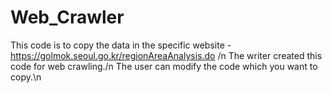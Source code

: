 # Web_Crawler

This code is to copy the data in the specific website - https://golmok.seoul.go.kr/regionAreaAnalysis.do /n
The writer created this code for web crawling./n
The user can modify the code which you want to copy.\n
